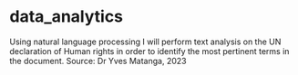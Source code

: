 # data_analytics
Using natural language processing I will perform text analysis on the UN declaration of Human rights in order to identify the most pertinent terms in the document.  Source: Dr Yves Matanga, 2023

